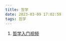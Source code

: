 ```yaml
---
title: 哲学
date: 2023-03-09 17:02:59
tags: 哲学
---
```


1. [哲学入门视频](https://www.aliyundrive.com/s/W6ZgQZwViH7/folder/6209feb42f541451bfc24a88985c2e9aa541ef10)
